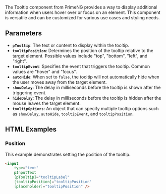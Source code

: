 The Tooltip component from PrimeNG provides a way to display additional information when users hover over or focus on an element. This component is versatile and can be customized for various use cases and styling needs.

## Parameters

- **`pTooltip`**: The text or content to display within the tooltip.
- **`tooltipPosition`**: Determines the position of the tooltip relative to the target element. Possible values include "top", "bottom", "left", and "right".
- **`tooltipEvent`**: Specifies the event that triggers the tooltip. Common values are "hover" and "focus".
- **`autoHide`**: When set to `false`, the tooltip will not automatically hide when the user moves away from the target element.
- **`showDelay`**: The delay in milliseconds before the tooltip is shown after the triggering event.
- **`hideDelay`**: The delay in milliseconds before the tooltip is hidden after the mouse leaves the target element.
- **`tooltipOptions`**: An object that can specify multiple tooltip options such as `showDelay`, `autoHide`, `tooltipEvent`, and `tooltipPosition`.

## HTML Examples

### Position

This example demonstrates setting the position of the tooltip.

```html
<input
    type="text"
    pInputText
    [pTooltip]="tooltipLabel"
    [tooltipPosition]="tooltipPosition"
    [placeholder]="tooltipPosition" />
```
